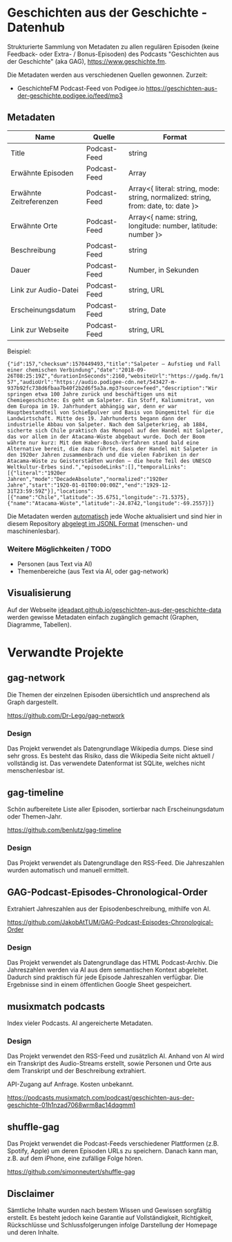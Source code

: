 # Geschichten aus der Geschichte - Datenhub

Strukturierte Sammlung von Metadaten zu allen regulären Episoden (keine Feedback- oder Extra- / Bonus-Episoden) des
Podcasts "Geschichten aus der Geschichte" (aka
GAG), https://www.geschichte.fm.

Die Metadaten werden aus verschiedenen Quellen gewonnen. Zurzeit:

* GeschichteFM Podcast-Feed von Podigee.io https://geschichten-aus-der-geschichte.podigee.io/feed/mp3

## Metadaten

| Name                    | Quelle       | Format                                                                             |
|-------------------------|--------------|------------------------------------------------------------------------------------|
| Title                   | Podcast-Feed | string                                                                             |
| Erwähnte Episoden       | Podcast-Feed | Array<number>                                                                      |
| Erwähnte Zeitreferenzen | Podcast-Feed | Array<{ literal: string, mode: string, normalized: string, from: date, to: date }> |
| Erwähnte Orte           | Podcast-Feed | Array<{ name: string, longitude: number, latitude: number }>                       |
| Beschreibung            | Podcast-Feed | string                                                                             |
| Dauer                   | Podcast-Feed | Number, in Sekunden                                                                |
| Link zur Audio-Datei    | Podcast-Feed | string, URL                                                                        |
| Erscheinungsdatum       | Podcast-Feed | string, Date                                                                       |
| Link zur Webseite       | Podcast-Feed | string, URL                                                                        |

Beispiel:

`{"id":157,"checksum":1570449493,"title":"Salpeter – Aufstieg und Fall einer chemischen Verbindung","date":"2018-09-26T08:25:19Z","durationInSeconds":2160,"websiteUrl":"https://gadg.fm/157","audioUrl":"https://audio.podigee-cdn.net/543427-m-937b92fc738d6fbaa7b40f2b2d6f5a3a.mp3?source=feed","description":"Wir springen etwa 100 Jahre zurück und beschäftigen uns mit Chemiegeschichte: Es geht um Salpeter. Ein Stoff, Kaliumnitrat, von dem Europa im 19. Jahrhundert abhängig war, denn er war Hauptbestandteil von Schießpulver und Basis von Düngemittel für die Landwirtschaft. Mitte des 19. Jahrhunderts begann dann der industrielle Abbau von Salpeter. Nach dem Salpeterkrieg, ab 1884, sicherte sich Chile praktisch das Monopol auf den Handel mit Salpeter, das vor allem in der Atacama-Wüste abgebaut wurde. Doch der Boom währte nur kurz: Mit dem Haber-Bosch-Verfahren stand bald eine Alternative bereit, die dazu führte, dass der Handel mit Salpeter in den 1920er Jahren zusammenbrach und die vielen Fabriken in der Atacama-Wüste zu Geisterstädten wurden – die heute Teil des UNESCO Weltkultur-Erbes sind.","episodeLinks":[],"temporalLinks":[{"literal":"1920er Jahren","mode":"DecadeAbsolute","normalized":"1920er Jahre","start":"1920-01-01T00:00:00Z","end":"1929-12-31T23:59:59Z"}],"locations":[{"name":"Chile","latitude":-35.6751,"longitude":-71.5375},{"name":"Atacama-Wüste","latitude":-24.8742,"longitude":-69.2557}]}`

Die Metadaten werden [automatisch](./.github/workflows/update-data.yaml) jede Woche aktualisiert und sind hier in diesem
Repository [abgelegt im JSONL Format](./data/episodes.jsonl) (menschen- und maschinenlesbar).

### Weitere Möglichkeiten / TODO

- Personen (aus Text via AI)
- Themenbereiche (aus Text via AI, oder gag-network)

## Visualisierung

Auf der
Webseite [ideadapt.github.io/geschichten-aus-der-geschichte-data](https://ideadapt.github.io/geschichten-aus-der-geschichte-data)
werden gewisse Metadaten einfach zugänglich gemacht (Graphen, Diagramme, Tabellen).

# Verwandte Projekte

## gag-network

Die Themen der einzelnen Episoden übersichtlich und ansprechend als Graph dargestellt.

https://github.com/Dr-Lego/gag-network

### Design

Das Projekt verwendet als Datengrundlage Wikipedia dumps. Diese sind sehr gross. Es besteht das Risiko, dass die
Wikipedia Seite nicht aktuell / vollständig ist. Das verwendete Datenformat ist SQLite, welches nicht menschenlesbar
ist.

## gag-timeline

Schön aufbereitete Liste aller Episoden, sortierbar nach Erscheinungsdatum oder Themen-Jahr.

https://github.com/benlutz/gag-timeline

### Design

Das Projekt verwendet als Datengrundlage den RSS-Feed. Die Jahreszahlen wurden automatisch und manuell ermittelt.

## GAG-Podcast-Episodes-Chronological-Order

Extrahiert Jahreszahlen aus der Episodenbeschreibung, mithilfe von AI.

https://github.com/JakobAtTUM/GAG-Podcast-Episodes-Chronological-Order

### Design

Das Projekt verwendet als Datengrundlage das HTML Podcast-Archiv. Die Jahreszahlen werden via AI aus dem semantischen
Kontext abgeleitet.
Dadurch sind praktisch für jede Episode Jahreszahlen verfügbar. Die Ergebnisse sind in einem öffentlichen Google Sheet
gespeichert.

## musixmatch podcasts

Index vieler Podcasts. AI angereicherte Metadaten.

### Design

Das Projekt verwendet den RSS-Feed und zusätzlich AI. Anhand von AI wird ein Transkript des Audio-Streams erstellt,
sowie Personen und Orte aus dem Transkript und der Beschreibung extrahiert.

API-Zugang auf Anfrage. Kosten unbekannt.

https://podcasts.musixmatch.com/podcast/geschichten-aus-der-geschichte-01h1nzad7068wrm8ac14dqgmm1

## shuffle-gag

Das Projekt verwendet die Podcast-Feeds verschiedener Plattformen (z.B. Spotify, Apple) um deren Episoden URLs
zu speichern. Danach kann man, z.B. auf dem iPhone, eine zufällige Folge hören.

https://github.com/simonneutert/shuffle-gag

## Disclaimer

Sämtliche Inhalte wurden nach bestem Wissen und Gewissen sorgfältig erstellt. Es besteht jedoch keine Garantie auf
Vollständigkeit, Richtigkeit, Rückschlüsse und Schlussfolgerungen infolge Darstellung der Homepage und deren Inhalte.
